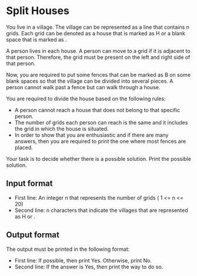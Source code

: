 # Split Houses

You live in a village. The village can be represented as a line that contains n grids. Each grid can be denoted as a house that is marked as H or a blank space that is marked as .

A person lives in each house. A person can move to a grid if it is adjacent to that person. Therefore, the grid must be present on the left and right side of that person.

Now, you are required to put some fences that can be marked as B on some blank spaces so that the village can be divided into several pieces. A person cannot walk past a fence but can walk through a house.

You are required to divide the house based on the following rules:

- A person cannot reach a house that does not belong to that specific person.
- The number of grids each person can reach is the same and it includes the grid in which the house is situated.
- In order to show that you are enthusiastic and if there are many answers, then you are required to print the one where most fences are placed.

Your task is to decide whether there is a possible solution. Print the possible solution.

## Input format

- First line: An integer n that represents the number of grids ( 1 <= n <= 20)
- Second line: n characters that indicate the villages that are represented as H or .

## Output format

The output must be printed in the following format:

- First line: If possible, then print Yes. Otherwise, print No.
- Second line: If the answer is Yes, then print the way to do so.
